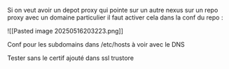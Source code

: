 Si on veut avoir un depot proxy qui pointe sur un autre nexus sur un repo proxy avec un domaine particulier il faut activer cela dans la conf du repo : 

![[Pasted image 20250516203223.png]]

Conf pour les subdomains dans /etc/hosts à voir avec le DNS

Tester sans le certif ajouté dans ssl trustore